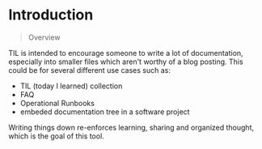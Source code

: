 # Introduction
> Overview

TIL is intended to encourage someone to write a lot of documentation, especially
into smaller files which aren't worthy of a blog posting. This could be for
several different use cases such as:
- TIL (today I learned) collection
- FAQ
- Operational Runbooks
- embeded documentation tree in a software project

Writing things down re-enforces learning, sharing and organized thought, which
is the goal of this tool.

